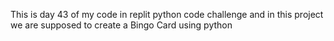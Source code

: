 This is day 43 of my code in replit python code challenge and in this project we are supposed to create a Bingo Card using python
